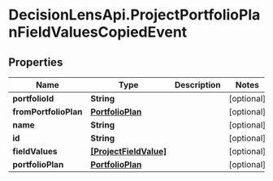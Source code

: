 # DecisionLensApi.ProjectPortfolioPlanFieldValuesCopiedEvent

## Properties
Name | Type | Description | Notes
------------ | ------------- | ------------- | -------------
**portfolioId** | **String** |  | [optional] 
**fromPortfolioPlan** | [**PortfolioPlan**](PortfolioPlan.md) |  | [optional] 
**name** | **String** |  | [optional] 
**id** | **String** |  | [optional] 
**fieldValues** | [**[ProjectFieldValue]**](ProjectFieldValue.md) |  | [optional] 
**portfolioPlan** | [**PortfolioPlan**](PortfolioPlan.md) |  | [optional] 


